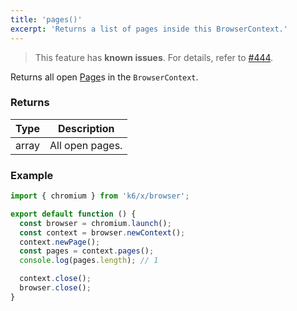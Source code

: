 ```yaml
---
title: 'pages()'
excerpt: 'Returns a list of pages inside this BrowserContext.'
---
```


<Blockquote mod="attention">

This feature has **known issues**. For details, refer to
[#444](https://github.com/grafana/xk6-browser/issues/444).

</Blockquote>

Returns all open [Page](/javascript-api/xk6-browser/api/page/)s in the `BrowserContext`.


### Returns

| Type   | Description     |
| ------ | --------------- |
| array  | All open pages. |


### Example

<CodeGroup labels={[]}>

```javascript
import { chromium } from 'k6/x/browser';

export default function () {
  const browser = chromium.launch();
  const context = browser.newContext();
  context.newPage();
  const pages = context.pages();
  console.log(pages.length); // 1

  context.close();
  browser.close();
}
```

</CodeGroup>
